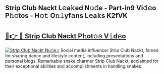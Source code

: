 ## Strip Club Nackt L𝚎a𝚔ed N𝚞𝚍e - Part-in9 Vi𝚍𝚎o P𝚑𝚘tos - H𝚘𝚝 O𝚗𝚕yf𝚊ns L𝚎a𝚔s K2fVK

# <h2><a href="http://kf08jy.oniu.top/?m=Strip+Club+Nackt">🔗👉 🔴 Strip Club Nackt P𝚑ot𝚘𝚜 V𝚒d𝚎o</a></h2>

[![Strip Club Nackt Nu𝚍e𝚜](https://i.imgur.com/0qMVB7G.gif)](http://kf08jy.oniu.top/?m=Strip+Club+Nackt)
Social media influencer Strip Club Nackt, famed for sharing dance and lifestyle content, including presentations and personal blogs. Remarkable snake charmer Strip Club Nackt, acclaimed for their exceptional abilities and accomplishments in handling snakes.  
